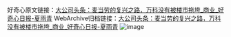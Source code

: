 好奇心原文链接：[大公司头条：麦当劳的复兴之路，万科没有被楼市拖垮_商业_好奇心日报-夏雨青](https://www.qdaily.com/articles/7957.html)
WebArchive归档链接：[大公司头条：麦当劳的复兴之路，万科没有被楼市拖垮_商业_好奇心日报-夏雨青](http://web.archive.org/web/20170911070120/http://www.qdaily.com/articles/7957.html)
![image](http://ww3.sinaimg.cn/large/007d5XDply1g3wk6uebhwj30u03pie81)